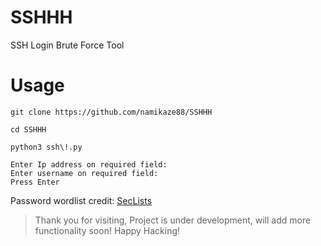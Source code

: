 # SSHHH
SSH Login Brute Force Tool

# Usage
```
git clone https://github.com/namikaze88/SSHHH
```

```
cd SSHHH
```

```
python3 ssh\!.py
```
```
Enter Ip address on required field:
Enter username on required field:
Press Enter
```

Password wordlist credit: [SecLists](https://github.com/danielmiessler/SecLists)

> Thank you for visiting, Project is under development, will add more functionality soon! Happy Hacking! 
